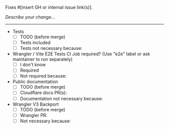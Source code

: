 Fixes #[insert GH or internal issue link(s)].

_Describe your change..._

---

<!--
Please don't delete the checkboxes <3
The following selections do not need to be completed if this PR only contains changes to .md files
-->

- Tests
  - [ ] TODO (before merge)
  - [ ] Tests included
  - [ ] Tests not necessary because:
- Wrangler / Vite E2E Tests CI Job required? (Use "e2e" label or ask maintainer to run separately)
  - [ ] I don't know
  - [ ] Required
  - [ ] Not required because:
- Public documentation
  - [ ] TODO (before merge)
  - [ ] Cloudflare docs PR(s): <!--e.g. <https://github.com/cloudflare/cloudflare-docs/pull/>...-->
  - [ ] Documentation not necessary because:
- Wrangler V3 Backport
  - [ ] TODO (before merge)
  - [ ] Wrangler PR: <!--e.g. <https://github.com/cloudflare/workers-sdk/pull/>...-->
  - [ ] Not necessary because: <!--e.g. not a patch change, not a Wrangler change...-->

<!--
Have you read our [Contributing guide](https://github.com/cloudflare/workers-sdk/blob/main/CONTRIBUTING.md)?
In particular, for non-trivial changes, please always engage on the issue or create a discussion or feature request issue first before writing your code.
-->

